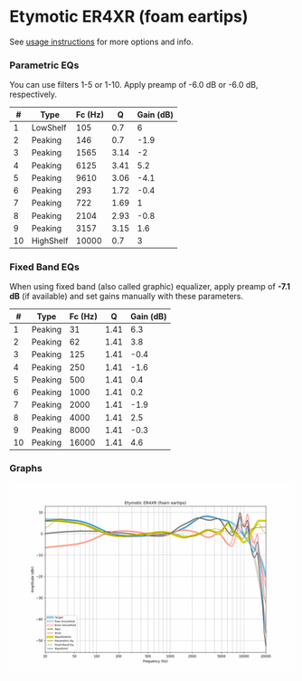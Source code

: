 # Etymotic ER4XR (foam eartips)
See [usage instructions](https://github.com/jaakkopasanen/AutoEq#usage) for more options and info.

### Parametric EQs
You can use filters 1-5 or 1-10. Apply preamp of -6.0 dB or -6.0 dB, respectively.

|   # | Type      |   Fc (Hz) |    Q |   Gain (dB) |
|-----|-----------|-----------|------|-------------|
|   1 | LowShelf  |       105 | 0.7  |         6   |
|   2 | Peaking   |       146 | 0.7  |        -1.9 |
|   3 | Peaking   |      1565 | 3.14 |        -2   |
|   4 | Peaking   |      6125 | 3.41 |         5.2 |
|   5 | Peaking   |      9610 | 3.06 |        -4.1 |
|   6 | Peaking   |       293 | 1.72 |        -0.4 |
|   7 | Peaking   |       722 | 1.69 |         1   |
|   8 | Peaking   |      2104 | 2.93 |        -0.8 |
|   9 | Peaking   |      3157 | 3.15 |         1.6 |
|  10 | HighShelf |     10000 | 0.7  |         3   |

### Fixed Band EQs
When using fixed band (also called graphic) equalizer, apply preamp of **-7.1 dB** (if available) and set gains manually with these parameters.

|   # | Type    |   Fc (Hz) |    Q |   Gain (dB) |
|-----|---------|-----------|------|-------------|
|   1 | Peaking |        31 | 1.41 |         6.3 |
|   2 | Peaking |        62 | 1.41 |         3.8 |
|   3 | Peaking |       125 | 1.41 |        -0.4 |
|   4 | Peaking |       250 | 1.41 |        -1.6 |
|   5 | Peaking |       500 | 1.41 |         0.4 |
|   6 | Peaking |      1000 | 1.41 |         0.2 |
|   7 | Peaking |      2000 | 1.41 |        -1.9 |
|   8 | Peaking |      4000 | 1.41 |         2.5 |
|   9 | Peaking |      8000 | 1.41 |        -0.3 |
|  10 | Peaking |     16000 | 1.41 |         4.6 |

### Graphs
![](./Etymotic%20ER4XR%20(foam%20eartips).png)
